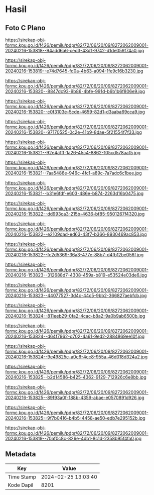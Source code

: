 # Hasil

## Foto C Plano

https://sirekap-obj-formc.kpu.go.id/f426/pemilu/pdpr/82/72/06/20/09/8272062009001-20240216-153818--94add6a6-ced3-43d1-9742-d1de059f74a0.jpg

https://sirekap-obj-formc.kpu.go.id/f426/pemilu/pdpr/82/72/06/20/09/8272062009001-20240216-153819--e74d7645-fd0a-4b63-a094-1fe9c16b3230.jpg

https://sirekap-obj-formc.kpu.go.id/f426/pemilu/pdpr/82/72/06/20/09/8272062009001-20240216-153820--8847dc93-9b86-4bfe-991d-b6b1b6f806e9.jpg

https://sirekap-obj-formc.kpu.go.id/f426/pemilu/pdpr/82/72/06/20/09/8272062009001-20240216-153820--c0f3103e-5cde-4659-82d1-d3aaba69cca9.jpg

https://sirekap-obj-formc.kpu.go.id/f426/pemilu/pdpr/82/72/06/20/09/8272062009001-20240216-153820--97170525-0c2e-41b9-8dae-5f21554f7f33.jpg

https://sirekap-obj-formc.kpu.go.id/f426/pemilu/pdpr/82/72/06/20/09/8272062009001-20240216-153821--92e4a1ff-1a26-45c4-8862-105cd578aaf5.jpg

https://sirekap-obj-formc.kpu.go.id/f426/pemilu/pdpr/82/72/06/20/09/8272062009001-20240216-153821--7aa5486e-946c-4fc1-a89c-7a7adc6c1bee.jpg

https://sirekap-obj-formc.kpu.go.id/f426/pemilu/pdpr/82/72/06/20/09/8272062009001-20240216-153821--b31e6fdf-e603-486e-b874-2263d16b0475.jpg

https://sirekap-obj-formc.kpu.go.id/f426/pemilu/pdpr/82/72/06/20/09/8272062009001-20240216-153822--dd993ca3-215b-4636-bf85-9501267f4320.jpg

https://sirekap-obj-formc.kpu.go.id/f426/pemilu/pdpr/82/72/06/20/09/8272062009001-20240216-153822--e2109dad-ed63-43f7-b366-8930469ac853.jpg

https://sirekap-obj-formc.kpu.go.id/f426/pemilu/pdpr/82/72/06/20/09/8272062009001-20240216-153822--fc2d5369-36a3-477e-88b7-d4fb12be056f.jpg

https://sirekap-obj-formc.kpu.go.id/f426/pemilu/pdpr/82/72/06/20/09/8272062009001-20240216-153823--312688d7-4308-459a-b819-e53524e03de6.jpg

https://sirekap-obj-formc.kpu.go.id/f426/pemilu/pdpr/82/72/06/20/09/8272062009001-20240216-153823--44077527-3d4c-44c5-9bb2-366827aebfcb.jpg

https://sirekap-obj-formc.kpu.go.id/f426/pemilu/pdpr/82/72/06/20/09/8272062009001-20240216-153824--811eeb29-0fa2-4cac-b8a2-9a0b9ab6500b.jpg

https://sirekap-obj-formc.kpu.go.id/f426/pemilu/pdpr/82/72/06/20/09/8272062009001-20240216-153824--d64f7962-d702-4a61-9ed2-2884869ee10f.jpg

https://sirekap-obj-formc.kpu.go.id/f426/pemilu/pdpr/82/72/06/20/09/8272062009001-20240216-153824--9e49825c-a0c6-4cc8-955a-46d018d324a2.jpg

https://sirekap-obj-formc.kpu.go.id/f426/pemilu/pdpr/82/72/06/20/09/8272062009001-20240216-153825--b2d14586-b425-4362-9129-712926c6e8bb.jpg

https://sirekap-obj-formc.kpu.go.id/f426/pemilu/pdpr/82/72/06/20/09/8272062009001-20240216-153825--89f93a0f-188b-4359-abae-e0570891d926.jpg

https://sirekap-obj-formc.kpu.go.id/f426/pemilu/pdpr/82/72/06/20/09/8272062009001-20240216-153825--9f7b0416-b4b5-4458-ae50-edb7e295152b.jpg

https://sirekap-obj-formc.kpu.go.id/f426/pemilu/pdpr/82/72/06/20/09/8272062009001-20240216-153819--70af0c8c-826e-4db1-8c1d-2358b95f4fa0.jpg


## Metadata

| Key        | Value               |
| ---------- | ------------------- |
| Time Stamp | 2024-02-25 13:03:40 |
| Kode Dapil | 8201                |



